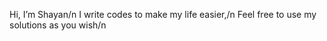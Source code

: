 Hi, I’m Shayan/n
I write codes to make my life easier,/n
Feel free to use my solutions as you wish/n
